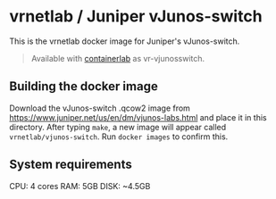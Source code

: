 # vrnetlab / Juniper vJunos-switch

This is the vrnetlab docker image for Juniper's vJunos-switch. 

> Available with [containerlab](https://containerlab.dev) as vr-vjunosswitch.

## Building the docker image
Download the vJunos-switch .qcow2 image from  https://www.juniper.net/us/en/dm/vjunos-labs.html
and place it in this directory. After typing `make`, a new image will appear called `vrnetlab/vjunos-switch`. 
Run `docker images` to confirm this. 

## System requirements
CPU: 4 cores
RAM: 5GB
DISK: ~4.5GB
